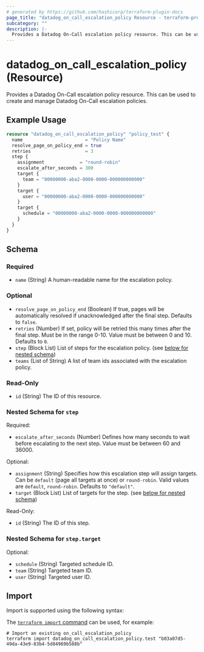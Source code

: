 ```yaml
---
# generated by https://github.com/hashicorp/terraform-plugin-docs
page_title: "datadog_on_call_escalation_policy Resource - terraform-provider-datadog"
subcategory: ""
description: |-
  Provides a Datadog On-Call escalation policy resource. This can be used to create and manage Datadog On-Call escalation policies.
---
```


# datadog_on_call_escalation_policy (Resource)

Provides a Datadog On-Call escalation policy resource. This can be used to create and manage Datadog On-Call escalation policies.

## Example Usage

```terraform
resource "datadog_on_call_escalation_policy" "policy_test" {
  name                       = "Policy Name"
  resolve_page_on_policy_end = true
  retries                    = 3
  step {
    assignment             = "round-robin"
    escalate_after_seconds = 300
    target {
      team = "00000000-aba2-0000-0000-000000000000"
    }
    target {
      user = "00000000-aba2-0000-0000-000000000000"
    }
    target {
      schedule = "00000000-aba2-0000-0000-000000000000"
    }
  }
}
```

<!-- schema generated by tfplugindocs -->
## Schema

### Required

- `name` (String) A human-readable name for the escalation policy.

### Optional

- `resolve_page_on_policy_end` (Boolean) If true, pages will be automatically resolved if unacknowledged after the final step. Defaults to `false`.
- `retries` (Number) If set, policy will be retried this many times after the final step. Must be in the range 0-10. Value must be between 0 and 10. Defaults to `0`.
- `step` (Block List) List of steps for the escalation policy. (see [below for nested schema](#nestedblock--step))
- `teams` (List of String) A list of team ids associated with the escalation policy.

### Read-Only

- `id` (String) The ID of this resource.

<a id="nestedblock--step"></a>
### Nested Schema for `step`

Required:

- `escalate_after_seconds` (Number) Defines how many seconds to wait before escalating to the next step. Value must be between 60 and 36000.

Optional:

- `assignment` (String) Specifies how this escalation step will assign targets. Can be `default` (page all targets at once) or `round-robin`. Valid values are `default`, `round-robin`. Defaults to `"default"`.
- `target` (Block List) List of targets for the step. (see [below for nested schema](#nestedblock--step--target))

Read-Only:

- `id` (String) The ID of this step.

<a id="nestedblock--step--target"></a>
### Nested Schema for `step.target`

Optional:

- `schedule` (String) Targeted schedule ID.
- `team` (String) Targeted team ID.
- `user` (String) Targeted user ID.

## Import

Import is supported using the following syntax:

The [`terraform import` command](https://developer.hashicorp.com/terraform/cli/commands/import) can be used, for example:

```shell
# Import an existing on_call_escalation_policy
terraform import datadog_on_call_escalation_policy.test "b03a07d5-49da-43e9-83b4-5d84969b588b"
```
